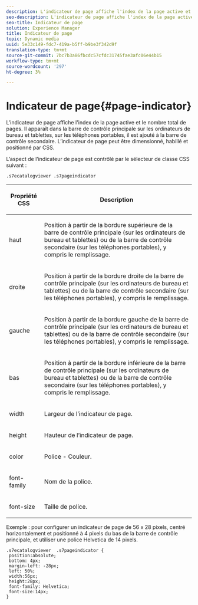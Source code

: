 ```yaml
---
description: L'indicateur de page affiche l'index de la page active et le nombre total de pages. Il apparaît dans la barre de contrôle principale sur les ordinateurs de bureau et tablettes, sur les téléphones portables, il est ajouté à la barre de contrôle secondaire. L’indicateur de page peut être dimensionné, habillé et positionné par CSS.
seo-description: L'indicateur de page affiche l'index de la page active et le nombre total de pages. Il apparaît dans la barre de contrôle principale sur les ordinateurs de bureau et tablettes, sur les téléphones portables, il est ajouté à la barre de contrôle secondaire. L’indicateur de page peut être dimensionné, habillé et positionné par CSS.
seo-title: Indicateur de page
solution: Experience Manager
title: Indicateur de page
topic: Dynamic media
uuid: 5e33c149-fdc7-419a-b5ff-b9be3f342d9f
translation-type: tm+mt
source-git-commit: 7bc7b3a86fbcdc57cfdc31745fae3afc06e44b15
workflow-type: tm+mt
source-wordcount: '297'
ht-degree: 3%

---
```



# Indicateur de page{#page-indicator}

L&#39;indicateur de page affiche l&#39;index de la page active et le nombre total de pages. Il apparaît dans la barre de contrôle principale sur les ordinateurs de bureau et tablettes, sur les téléphones portables, il est ajouté à la barre de contrôle secondaire. L’indicateur de page peut être dimensionné, habillé et positionné par CSS.

L’aspect de l’indicateur de page est contrôlé par le sélecteur de classe CSS suivant :

`.s7ecatalogviewer .s7pageindicator`

<table id="table_94EE3F5BBE4547C0B4943471CEE7EDE4"> 
 <thead> 
  <tr> 
   <th colname="col1" class="entry"> <p> Propriété CSS </p> </th> 
   <th colname="col2" class="entry"> <p>Description </p> </th> 
  </tr> 
 </thead>
 <tbody> 
  <tr> 
   <td colname="col1"> <p> <span class="codeph"> haut </span> </p> </td> 
   <td colname="col2"> <p>Position à partir de la bordure supérieure de la barre de contrôle principale (sur les ordinateurs de bureau et tablettes) ou de la barre de contrôle secondaire (sur les téléphones portables), y compris le remplissage. </p> </td> 
  </tr> 
  <tr> 
   <td colname="col1"> <p> <span class="codeph"> droite </span> </p> </td> 
   <td colname="col2"> <p>Position à partir de la bordure droite de la barre de contrôle principale (sur les ordinateurs de bureau et tablettes) ou de la barre de contrôle secondaire (sur les téléphones portables), y compris le remplissage. </p> </td> 
  </tr> 
  <tr> 
   <td colname="col1"> <p> <span class="codeph"> gauche </span> </p> </td> 
   <td colname="col2"> <p>Position à partir de la bordure gauche de la barre de contrôle principale (sur les ordinateurs de bureau et tablettes) ou de la barre de contrôle secondaire (sur les téléphones portables), y compris le remplissage. </p> </td> 
  </tr> 
  <tr> 
   <td colname="col1"> <p> <span class="codeph"> bas </span> </p> </td> 
   <td colname="col2"> <p>Position à partir de la bordure inférieure de la barre de contrôle principale (sur les ordinateurs de bureau et tablettes) ou de la barre de contrôle secondaire (sur les téléphones portables), y compris le remplissage. </p> </td> 
  </tr> 
  <tr> 
   <td colname="col1"> <p> <span class="codeph"> width </span> </p> </td> 
   <td colname="col2"> <p>Largeur de l’indicateur de page. </p> </td> 
  </tr> 
  <tr> 
   <td colname="col1"> <p> <span class="codeph"> height </span> </p> </td> 
   <td colname="col2"> <p>Hauteur de l’indicateur de page. </p> </td> 
  </tr> 
  <tr> 
   <td colname="col1"> <p> <span class="codeph"> color </span> </p> </td> 
   <td colname="col2"> <p>Police - Couleur. </p> </td> 
  </tr> 
  <tr> 
   <td colname="col1"> <p> <span class="codeph"> font-family  </span> </p> </td> 
   <td colname="col2"> <p>Nom de la police. </p> </td> 
  </tr> 
  <tr> 
   <td colname="col1"> <p> <span class="codeph"> font-size  </span> </p> </td> 
   <td colname="col2"> <p>Taille de police. </p> </td> 
  </tr> 
 </tbody> 
</table>

Exemple : pour configurer un indicateur de page de 56 x 28 pixels, centré horizontalement et positionné à 4 pixels du bas de la barre de contrôle principale, et utiliser une police Helvetica de 14 pixels.

```
.s7ecatalogviewer  .s7pageindicator { 
 position:absolute; 
 bottom: 4px; 
 margin-left: -28px;  
 left: 50%; 
 width:56px; 
 height:28px; 
 font-family: Helvetica; 
 font-size:14px; 
}
```

